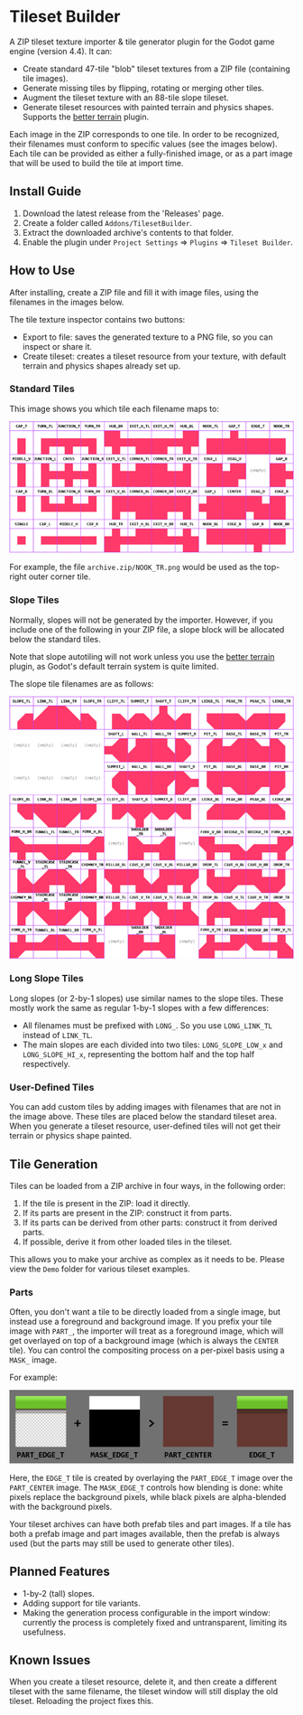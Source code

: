 # Tileset Builder
A ZIP tileset texture importer & tile generator plugin for the Godot game engine (version 4.4). It can:
- Create standard 47-tile "blob" tileset textures from a ZIP file (containing tile images).
- Generate missing tiles by flipping, rotating or merging other tiles.
- Augment the tileset texture with an 88-tile slope tileset.
- Generate tileset resources with painted terrain and physics shapes. Supports the [better terrain](https://github.com/Portponky/better-terrain) plugin.

Each image in the ZIP corresponds to one tile. In order to be recognized, their filenames must conform to specific values (see the images below). Each tile can be provided as either a fully-finished image, or as a part image that will be used to build the tile at import time.

## Install Guide
1. Download the latest release from the 'Releases' page.
2. Create a folder called `Addons/TilesetBuilder`.
3. Extract the downloaded archive's contents to that folder.
4. Enable the plugin under `Project Settings` => `Plugins` => `Tileset Builder`.

## How to Use
After installing, create a ZIP file and fill it with image files, using the filenames in the images below.

The tile texture inspector contains two buttons:
- Export to file: saves the generated texture to a PNG file, so you can inspect or share it.
- Create tileset: creates a tileset resource from your texture, with default terrain and physics shapes already set up.

### Standard Tiles
This image shows you which tile each filename maps to:

![The tiles of a 47-tile blob tileset, and their identifiers.](TilesetReference.png)

For example, the file `archive.zip/NOOK_TR.png` would be used as the top-right outer corner tile.

### Slope Tiles
Normally, slopes will not be generated by the importer. However, if you include one of the following in your ZIP file, a slope block will be allocated below the standard tiles.

Note that slope autotiling will not work unless you use the [better terrain](https://github.com/Portponky/better-terrain) plugin, as Godot's default terrain system is quite limited.

The slope tile filenames are as follows:

![The slope tiles and their identifiers.](SlopeReference.png)

### Long Slope Tiles
Long slopes (or 2-by-1 slopes) use similar names to the slope tiles. These mostly work the same as regular 1-by-1 slopes with a few differences:
- All filenames must be prefixed with `LONG_`. So you use `LONG_LINK_TL` instead of `LINK_TL`.
- The main slopes are each divided into two tiles: `LONG_SLOPE_LOW_x` and `LONG_SLOPE_HI_x`, representing the bottom half and the top half respectively.

### User-Defined Tiles
You can add custom tiles by adding images with filenames that are not in the image above. These tiles are placed below the standard tileset area. When you generate a tileset resource, user-defined tiles will not get their terrain or physics shape painted.

## Tile Generation
Tiles can be loaded from a ZIP archive in four ways, in the following order:
1. If the tile is present in the ZIP: load it directly.
2. If its parts are present in the ZIP: construct it from parts.
3. If its parts can be derived from other parts: construct it from derived parts.
4. If possible, derive it from other loaded tiles in the tileset.

This allows you to make your archive as complex as it needs to be. Please view the `Demo` folder for various tileset examples.

### Parts
Often, you don't want a tile to be directly loaded from a single image, but instead use a foreground and background image. If you prefix your tile image with `PART_`, the importer will treat as a foreground image, which will get overlayed on top of a background image (which is always the `CENTER` tile). You can control the compositing process on a per-pixel basis using a `MASK_` image.

For example:

![The slope tiles and their identifiers.](Compositing.png)

Here, the `EDGE_T` tile is created by overlaying the `PART_EDGE_T` image over the `PART_CENTER` image. The `MASK_EDGE_T` controls how blending is done: white pixels replace the background pixels, while black pixels are alpha-blended with the background pixels.

Your tileset archives can have both prefab tiles and part images. If a tile has both a prefab image and part images available, then the prefab is always used (but the parts may still be used to generate other tiles).

## Planned Features
- 1-by-2 (tall) slopes.
- Adding support for tile variants.
- Making the generation process configurable in the import window: currently the process is completely fixed and untransparent, limiting its usefulness.

## Known Issues
When you create a tileset resource, delete it, and then create a different tileset with the same filename, the tileset window will still display the old tileset. Reloading the project fixes this.
